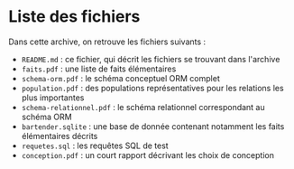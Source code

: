# Liste des fichiers

Dans cette archive, on retrouve les fichiers suivants :
- `README.md` : ce fichier, qui décrit les fichiers se trouvant dans l'archive
- `faits.pdf` : une liste de faits élémentaires
- `schema-orm.pdf` : le schéma conceptuel ORM complet
- `population.pdf` : des populations représentatives pour les relations les plus importantes
- `schema-relationnel.pdf` : le schéma relationnel correspondant au schéma ORM
- `bartender.sqlite` : une base de donnée contenant notamment les faits élémentaires décrits
- `requetes.sql` : les requêtes SQL de test
- `conception.pdf` : un court rapport décrivant les choix de conception
